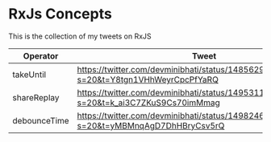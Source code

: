 # RxJs Concepts


This is the collection of my tweets on RxJS

| Operator     | Tweet                                                                                     | Working Example                              |
|--------------|-------------------------------------------------------------------------------------------|----------------------------------------------|
| takeUntil    | https://twitter.com/devminibhati/status/1485629183602868228?s=20&t=Y8tgn1VHhWeyrCpcPfYaRQ | https://codesandbox.io/s/awesome-germain-fbvfn
| shareReplay  | https://twitter.com/devminibhati/status/1495311544821096453?s=20&t=k_ai3C7ZKuS9Cs70imMmag | https://codesandbox.io/s/sharereplay-v2-tnen7g
| debounceTime | https://twitter.com/devminibhati/status/1498246162620751872?s=20&t=yMBMnqAgD7DhHBryCsv5rQ | https://codesandbox.io/s/debouncetime-rxjs-q4kom

